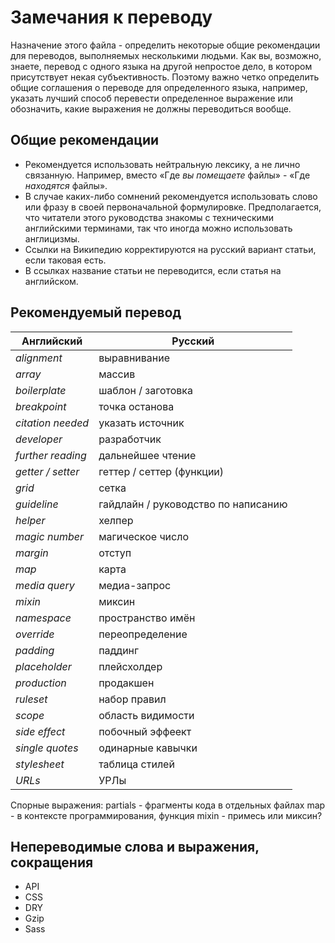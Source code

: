 # Замечания к переводу

Назначение этого файла - определить некоторые общие рекомендации для переводов, выполняемых несколькими людьми. Как вы, возможно, знаете, перевод с одного языка на другой непростое дело, в котором присутствует некая субъективность. Поэтому важно четко определить общие соглашения о переводе для определенного языка, например, указать лучший способ перевести определенное выражение или обозначить, какие выражения не должны переводиться вообще.

## Общие рекомендации

* Рекомендуется использовать нейтральную лексику, а не лично связанную. Например, вместо «Где *вы помещаете* файлы» - «Где *находятся* файлы».
* В случае каких-либо сомнений рекомендуется использовать слово или фразу в своей первоначальной формулировке. Предполагается, что читатели этого руководства знакомы с техническими английскими терминами, так что иногда можно использовать англицизмы.
* Ссылки на Википедию корректируются на русский вариант статьи, если таковая есть.
* В ссылках название статьи не переводится, если статья на английском.

## Рекомендуемый перевод

| Английский            | Русский                      |
|-----------------------|------------------------------|
| _alignment_           | выравнивание                 |
| _array_               | массив                       |
| _boilerplate_         | шаблон / заготовка           | 
| _breakpoint_          | точка останова               | 
| _citation needed_     | указать источник             | 
| _developer_           | разработчик                  | 
| _further reading_     | дальнейшее чтение            | 
| _getter / setter_     | геттер / сеттер (функции)    | 
| _grid_                | сетка                        | 
| _guideline_           | гайдлайн / руководство по написанию | 
| _helper_              | хелпер                       | 
| _magic number_        | магическое число             |
| _margin_              | отступ                       |
| _map_                 | карта                        |
| _media query_         | медиа-запрос                 | 
| _mixin_               | миксин                       | 
| _namespace_           | пространство имён            | 
| _override_            | переопределение              | 
| _padding_             | паддинг                      | 
| _placeholder_         | плейсхолдер                  | 
| _production_          | продакшен                    | 
| _ruleset_             | набор правил                 | 
| _scope_               | область видимости            | 
| _side effect_         | побочный эффеект             | 
| _single quotes_       | одинарные кавычки            | 
| _stylesheet_          | таблица стилей               | 
| _URLs_                | УРЛы                         | 

Спорные выражения:
partials - фрагменты кода в отдельных файлах
map - в контексте программирования, функция
mixin - примесь или миксин?

## Непереводимые слова и выражения, сокращения

* API
* CSS
* DRY
* Gzip
* Sass